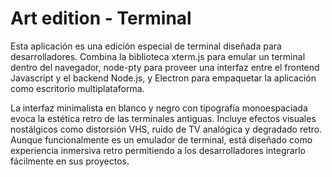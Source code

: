 # Art edition - Terminal

Esta aplicación es una edición especial de terminal diseñada para desarrolladores. Combina la biblioteca xterm.js para emular un terminal dentro del navegador, node-pty para proveer una interfaz entre el frontend Javascript y el backend Node.js, y Electron para empaquetar la aplicación como escritorio multiplataforma.

La interfaz minimalista en blanco y negro con tipografía monoespaciada evoca la estética retro de las terminales antiguas. Incluye efectos visuales nostálgicos como distorsión VHS, ruido de TV analógica y degradado retro. Aunque funcionalmente es un emulador de terminal, está diseñado como experiencia inmersiva retro permitiendo a los desarrolladores integrarlo fácilmente en sus proyectos.